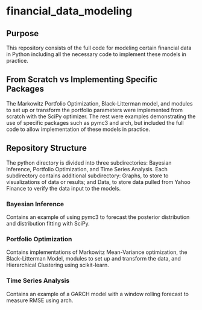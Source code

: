 # financial_data_modeling

## Purpose
This repository consists of the full code for modeling certain financial data in Python including all the necessary code to implement these models in practice. 

## From Scratch vs Implementing Specific Packages
The Markowitz Portfolio Optimization, Black-Litterman model, and modules to set up or transform the portfolio parameters were implemented from scratch with the SciPy optimizer. The rest were examples demonstrating the use of specific packages such as pymc3 and arch, but included the full code to allow implementation of these models in practice.

## Repository Structure
The python directory is divided into three subdirectories: Bayesian Inference, Portfolio Optimization, and Time Series Analysis. Each subdirectory contains additional subdirectory: Graphs, to store to visualizations of data or results; and Data, to store data pulled from Yahoo Finance to verify the data input to the models.

### Bayesian Inference 
Contains an example of using pymc3 to forecast the posterior distribution and distribution fitting with SciPy.

### Portfolio Optimization
Contains implementations of Markowitz Mean-Variance optimization, the Black-Litterman Model, modules to set up and transform the data, and Hierarchical Clustering using scikit-learn.

### Time Series Analysis 
Contains an example of a GARCH model with a window rolling forecast to measure RMSE using arch.

